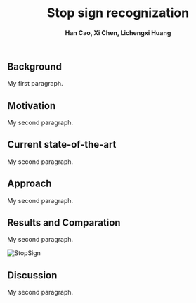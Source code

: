 <header>

# Stop sign recognization

#### Han Cao, Xi Chen, Lichengxi Huang

</header>

## Background

My first paragraph.

## Motivation

My second paragraph.

## Current state-of-the-art

My second paragraph.

## Approach

My second paragraph.

## Results and Comparation

My second paragraph.

![StopSign](1.jpg)  

## Discussion

My second paragraph.


<!-- <!DOCTYPE html>
<html>

<head>
<title>CSS Template</title>
<meta charset="utf-8">
<meta name="viewport" content="width=device-width, initial-scale=1">
<style>
* {
  box-sizing: border-box;
}

body {
  font-family: Arial, Helvetica, sans-serif;
}

/* Style the header */
header {
  /*background-color: hsla(9, 100%, 64%, 0.2);*/
  padding: 40px;
  text-align: center;
  font-size: 20px;
  color: white;
  background-image: url("p.jpg");
  opacity: 0.7;
  background-repeat: no-repeat;
  background-size: 1400px 300px;
}

/* Style the footer */
footer {
  background-color: black;
  padding: 10px;
  text-align: center;
  color: white;
}
</style>
</head>

<body style="background-color:Gainsboro;">

<header>

  <h1>Stop sign recognization</h1>
  <h4>Han Cao, Xi Chen, Lichengxi Huang</h4>
</header>

<h2>Background</h2>
<p>	My first paragraph.	</p>
<br>	 	 

<h2>Motivation</h2>
<p>	My second paragraph.</p>
<br>	

<h2>Current state-of-the-art</h2>
<p>	My second paragraph.</p>
<br>	

<h2>Approach</h2>
<p>	My second paragraph.</p>
<br>	

<h2>Results and Comparation</h2>
<p>	My second paragraph.</p>

<img src="1.jpg" alt="StopSign" width="333" height="333">

<br>	

<h2>Discussion</h2>
<p>	My second paragraph.</p>
<br>	

<footer>
  <p></p>
</footer>


</body>
</html>
 -->